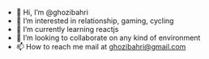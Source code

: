 - 👋 Hi, I’m @ghozibahri
- 👀 I’m interested in relationship, gaming, cycling
- 🌱 I’m currently learning reactjs
- 💞️ I’m looking to collaborate on any kind of environment
- 📫 How to reach me mail at ghozibahri@gmail.com

<!---
ghozibahri/ghozibahri is a ✨ special ✨ repository because its `README.md` (this file) appears on your GitHub profile.
You can click the Preview link to take a look at your changes.
--->
